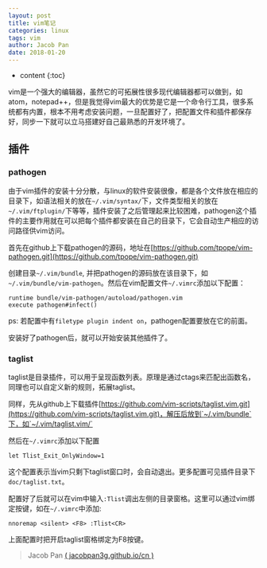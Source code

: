 ```yaml
---
layout: post
title: vim笔记
categories: linux
tags: vim
author: Jacob Pan
date: 2018-01-20
---
```


* content
{:toc}


vim是一个强大的编辑器，虽然它的可拓展性很多现代编辑器都可以做到，如atom，notepad++，但是我觉得vim最大的优势是它是一个命令行工具，很多系统都有内置，根本不用考虑安装问题，一旦配置好了，把配置文件和插件都保存好，同步一下就可以立马搭建好自己最熟悉的开发环境了。


## 插件

### pathogen

由于vim插件的安装十分分散，与linux的软件安装很像，都是各个文件放在相应的目录下，如语法相关的放在`~/.vim/syntax/`下，文件类型相关的放在`~/.vim/ftplugin/`下等等，插件安装了之后管理起来比较困难，pathogen这个插件的主要作用就在可以把每个插件都安装在自己的目录下，它会自动生产相应的访问路径供vim访问。

首先在github上下载pathogen的源码，地址在[https://github.com/tpope/vim-pathogen.git](https://github.com/tpope/vim-pathogen.git)

创建目录`~/.vim/bundle`, 并把pathogen的源码放在该目录下，如`~/.vim/bundle/vim-pathogen`。然后在vim配置文件`~/.vimrc`添加以下配置：

```
runtime bundle/vim-pathogen/autoload/pathogen.vim
execute pathogen#infect()
```
ps: 若配置中有`filetype plugin indent on`，pathogen配置要放在它的前面。

安装好了pathogen后，就可以开始安装其他插件了。


### taglist

taglist是目录插件，可以用于呈现函数列表。原理是通过ctags来匹配出函数名，同理也可以自定义新的规则，拓展taglist。

同样，先从github上下载插件[https://github.com/vim-scripts/taglist.vim.git](https://github.com/vim-scripts/taglist.vim.git)，解压后放到`~/.vim/bundle`下，如`~/.vim/taglist.vim/`

然后在`~/.vimrc`添加以下配置

```
let Tlist_Exit_OnlyWindow=1
```
这个配置表示当vim只剩下taglist窗口时，会自动退出。更多配置可见插件目录下`doc/taglist.txt`。

配置好了后就可以在vim中输入`:Tlist`调出左侧的目录窗格。这里可以通过vim绑定按键，如在`~/.vimrc`中添加:

```
nnoremap <silent> <F8> :Tlist<CR>
```
上面配置时把开启taglist窗格绑定为F8按键。


> Jacob Pan [( jacobpan3g.github.io/cn )](http://jacobpan3g.github.io/cn)

